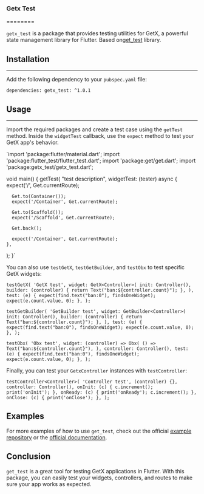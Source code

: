 ### Getx Test
========

`getx_test` is a package that provides testing utilities for GetX, a powerful state management library for Flutter.
Based on[get_test](https://pub.dev/packages/get_test) library.

## Installation
------------

Add the following dependency to your `pubspec.yaml` file:


`dependencies:
getx_test: ^1.0.1`

## Usage
-----

Import the required packages and create a test case using the `getTest` method. Inside the `widgetTest` callback, use the `expect` method to test your GetX app's behavior.

`import 'package:flutter/material.dart';
import 'package:flutter_test/flutter_test.dart';
import 'package:get/get.dart';
import 'package:getx_test/getx_test.dart';

void main() {
getTest(
"test description",
widgetTest: (tester) async {
expect('/', Get.currentRoute);

      Get.to(Container());
      expect('/Container', Get.currentRoute);

      Get.to(Scaffold());
      expect('/Scaffold', Get.currentRoute);

      Get.back();

      expect('/Container', Get.currentRoute);
    },
);
}`

You can also use `testGetX`, `testGetBuilder`, and `testObx` to test specific GetX widgets:


`testGetX(
'GetX test',
widget: GetX<Controller>(
init: Controller(),
builder: (controller) {
return Text("ban:${controller.count}");
},
),
test: (e) {
expect(find.text("ban:0"), findsOneWidget);
expect(e.count.value, 0);
},
);`


`testGetBuilder(
'GetBuilder test',
widget: GetBuilder<Controller>(
init: Controller(),
builder: (controller) {
return Text("ban:${controller.count}");
},
),
test: (e) {
expect(find.text("ban:0"), findsOneWidget);
expect(e.count.value, 0);
},
);`


`testObx(
'Obx test',
widget: (controller) => Obx(
() => Text("ban:${controller.count}"),
),
controller: Controller(),
test: (e) {
expect(find.text("ban:0"), findsOneWidget);
expect(e.count.value, 0);
},
);`

Finally, you can test your `GetxController` instances with `testController`:


`testController<Controller>(
'Controller test',
(controller) {},
controller: Controller(),
onInit: (c) {
c.increment();
print('onInit');
},
onReady: (c) {
print('onReady');
c.increment();
},
onClose: (c) {
print('onClose');
},
);`

Examples
--------

For more examples of how to use `get_test`, check out the official [example repository](https://github.com/cyenite/getx_test/example/lib/main.dart) or the [official documentation](https://pub.dev/packages/getx_test).

Conclusion
----------

`get_test` is a great tool for testing GetX applications in Flutter. With this package, you can easily test your widgets, controllers, and routes to make sure your app works as expected.